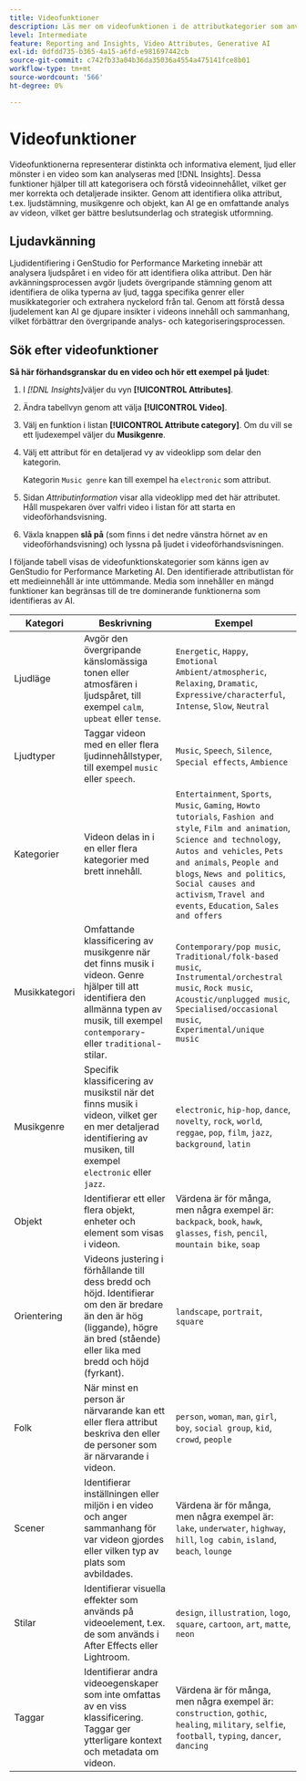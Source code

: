 ```yaml
---
title: Videofunktioner
description: Läs mer om videofunktionen i de attributkategorier som används i GenStudio for Performance Marketing.
level: Intermediate
feature: Reporting and Insights, Video Attributes, Generative AI
exl-id: 0dfdd735-b365-4a15-a6fd-e981697442cb
source-git-commit: c742fb33a04b36da35036a4554a475141fce8b01
workflow-type: tm+mt
source-wordcount: '566'
ht-degree: 0%

---
```


# Videofunktioner

Videofunktionerna representerar distinkta och informativa element, ljud eller mönster i en video som kan analyseras med [!DNL Insights]. Dessa funktioner hjälper till att kategorisera och förstå videoinnehållet, vilket ger mer korrekta och detaljerade insikter. Genom att identifiera olika attribut, t.ex. ljudstämning, musikgenre och objekt, kan AI ge en omfattande analys av videon, vilket ger bättre beslutsunderlag och strategisk utformning.

## Ljudavkänning

Ljudidentifiering i GenStudio for Performance Marketing innebär att analysera ljudspåret i en video för att identifiera olika attribut. Den här avkänningsprocessen avgör ljudets övergripande stämning genom att identifiera de olika typerna av ljud, tagga specifika genrer eller musikkategorier och extrahera nyckelord från tal. Genom att förstå dessa ljudelement kan AI ge djupare insikter i videons innehåll och sammanhang, vilket förbättrar den övergripande analys- och kategoriseringsprocessen.

## Sök efter videofunktioner

**Så här förhandsgranskar du en video och hör ett exempel på ljudet**:

1. I _[!DNL Insights]_&#x200B;väljer du vyn **[!UICONTROL Attributes]**.

1. Ändra tabellvyn genom att välja **[!UICONTROL Video]**.

1. Välj en funktion i listan **[!UICONTROL Attribute category]**. Om du vill se ett ljudexempel väljer du **Musikgenre**.

1. Välj ett attribut för en detaljerad vy av videoklipp som delar den kategorin.

   Kategorin `Music genre` kan till exempel ha `electronic` som attribut.

1. Sidan _Attributinformation_ visar alla videoklipp med det här attributet. Håll muspekaren över valfri video i listan för att starta en videoförhandsvisning.

1. Växla knappen **slå på** (som finns i det nedre vänstra hörnet av en videoförhandsvisning) och lyssna på ljudet i videoförhandsvisningen.

I följande tabell visas de videofunktionskategorier som känns igen av GenStudio for Performance Marketing AI. Den identifierade attributlistan för ett medieinnehåll är inte uttömmande. Media som innehåller en mängd funktioner kan begränsas till de tre dominerande funktionerna som identifieras av AI.

<!-- For the writer: turn off word wrap to work with these tables. Option + Z -->

| Kategori | Beskrivning | Exempel |
| ------------------- | ------------------------------------------------------------------------------------------------------------ | --------------------------------------------------------------------------------------- |
| Ljudläge | Avgör den övergripande känslomässiga tonen eller atmosfären i ljudspåret, till exempel `calm`, `upbeat` eller `tense`. | `Energetic`, `Happy`, `Emotional Ambient/atmospheric`, `Relaxing`, `Dramatic`, `Expressive/characterful`, `Intense`, `Slow`, `Neutral` |
| Ljudtyper | Taggar videon med en eller flera ljudinnehållstyper, till exempel `music` eller `speech`. | `Music`, `Speech`, `Silence`, `Special effects`, `Ambience` |
| Kategorier | Videon delas in i en eller flera kategorier med brett innehåll. | `Entertainment`, `Sports`, `Music`, `Gaming`, `Howto tutorials`, `Fashion and style`, `Film and animation`, `Science and technology`, `Autos and vehicles`, `Pets and animals`, `People and blogs`, `News and politics`, `Social causes and activism`, `Travel and events`, `Education`, `Sales and offers` |
| Musikkategori | Omfattande klassificering av musikgenre när det finns musik i videon. Genre hjälper till att identifiera den allmänna typen av musik, till exempel `contemporary`- eller `traditional`-stilar. | `Contemporary/pop music`, `Traditional/folk-based music`, `Instrumental/orchestral music`, `Rock music`, `Acoustic/unplugged music`, `Specialised/occasional music`, `Experimental/unique music` |
| Musikgenre | Specifik klassificering av musikstil när det finns musik i videon, vilket ger en mer detaljerad identifiering av musiken, till exempel `electronic` eller `jazz`. | `electronic`, `hip-hop`, `dance`, `novelty`, `rock`, `world`, `reggae`, `pop`, `film`, `jazz`, `background`, `latin` |
| Objekt | Identifierar ett eller flera objekt, enheter och element som visas i videon. | Värdena är för många, men några exempel är: `backpack`, `book`, `hawk`, `glasses`, `fish`, `pencil`, `mountain bike`, `soap` |
| Orientering | Videons justering i förhållande till dess bredd och höjd. Identifierar om den är bredare än den är hög (liggande), högre än bred (stående) eller lika med bredd och höjd (fyrkant). | `landscape`, `portrait`, `square` |
| Folk | När minst en person är närvarande kan ett eller flera attribut beskriva den eller de personer som är närvarande i videon. | `person`, `woman`, `man`, `girl`, `boy`, `social group`, `kid`, `crowd`, `people` |
| Scener | Identifierar inställningen eller miljön i en video och anger sammanhang för var videon gjordes eller vilken typ av plats som avbildades. | Värdena är för många, men några exempel är: `lake`, `underwater`, `highway`, `hill`, `log cabin`, `island`, `beach`, `lounge` |
| Stilar | Identifierar visuella effekter som används på videoelement, t.ex. de som används i After Effects eller Lightroom. | `design`, `illustration`, `logo`, `square`, `cartoon`, `art`, `matte`, `neon` |
| Taggar | Identifierar andra videoegenskaper som inte omfattas av en viss klassificering. Taggar ger ytterligare kontext och metadata om videon. | Värdena är för många, men några exempel är: `construction`, `gothic`, `healing`, `military`, `selfie`, `football`, `typing`, `dancer`, `dancing` |
